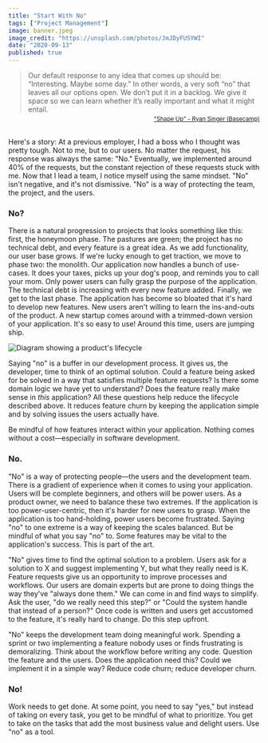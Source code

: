 ```yaml
---
title: "Start With No"
tags: ["Project Management"]
image: banner.jpeg
image_credit: "https://unsplash.com/photos/JmJDyFUSYWI"
date: "2020-09-13"
published: true
---
```


> Our default response to any idea that comes up should be: “Interesting. Maybe some day.” In other words, a very soft “no” that leaves all our options open. We don’t put it in a backlog. We give it space so we can learn whether it’s really important and what it might entail.

<div style="text-align: right; margin-bottom: 20px;">
    <sub style="margin-top: 0; position: relative; top: -10px;">
        <a href="https://basecamp.com/shapeup/1.2-chapter-03#responding-to-raw-ideas">"Shape Up" - Ryan Singer (Basecamp)</a>
    </sub>
</div>

Here's a story: At a previous employer, I had a boss who I thought was pretty tough. Not to me, but to our users. No matter the request, his response was always the same: "No." Eventually, we implemented around 40% of the requests, but the constant rejection of these requests stuck with me. Now that I lead a team, I notice myself using the same mindset. "No" isn't negative, and it's not dismissive. "No" is a way of protecting the team, the project, and the users.

### No?

There is a natural progression to projects that looks something like this: first, the honeymoon phase. The pastures are green; the project has no technical debt, and every feature is a great idea. As we add functionality, our user base grows. If we're lucky enough to get traction, we move to phase two: the monolith. Our application now handles a bunch of use-cases. It does your taxes, picks up your dog's poop, and reminds you to call your mom. Only power users can fully grasp the purpose of the application. The technical debt is increasing with every new feature added. Finally, we get to the last phase. The application has become so bloated that it's hard to develop new features. New users aren't willing to learn the ins-and-outs of the product. A new startup comes around with a trimmed-down version of your application. It's so easy to use! Around this time, users are jumping ship.

![Diagram showing a product's lifecycle](start-with-no/feature-graph.jpg)

Saying "no" is a buffer in our development process. It gives us, the developer, time to think of an optimal solution. Could a feature being asked for be solved in a way that satisfies multiple feature requests? Is there some domain logic we have yet to understand? Does the feature really make sense in _this_ application? All these questions help reduce the lifecycle described above. It reduces feature churn by keeping the application simple and by solving issues the users actually have.

Be mindful of how features interact within your application. Nothing comes without a cost—especially in software development.

### No.

"No" is a way of protecting people—the users and the development team. There is a gradient of experience when it comes to using your application. Users will be complete beginners, and others will be power users. As a product owner, we need to balance these two extremes. If the application is too power-user-centric, then it's harder for new users to grasp. When the application is too hand-holding, power users become frustrated. Saying "no" to one extreme is a way of keeping the scales balanced. But be mindful of what you say "no" to. Some features may be vital to the application's success. This is part of the art.

"No" gives time to find the optimal solution to a problem. Users ask for a solution to X and suggest implementing Y, but what they really need is K. Feature requests give us an opportunity to improve processes and workflows. Our users are domain experts but are prone to doing things the way they've "always done them." We can come in and find ways to simplify. Ask the user, "do we really need this step?" or "Could the system handle that instead of a person?" Once code is written and users get accustomed to the feature, it's really hard to change. Do this step upfront.

"No" keeps the development team doing meaningful work. Spending a sprint or two implementing a feature nobody uses or finds frustrating is demoralizing. Think about the workflow before writing any code. Question the feature and the users. Does the application need this? Could we implement it in a simple way? Reduce code churn; reduce developer churn.

### No!

Work needs to get done. At some point, you need to say "yes," but instead of taking on every task, you get to be mindful of what to prioritize. You get to take on the tasks that add the most business value and delight users. Use "no" as a tool.
